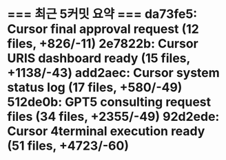 === 최근 5커밋 요약 ===
da73fe5: Cursor final approval request (12 files, +826/-11)
2e7822b: Cursor URIS dashboard ready (15 files, +1138/-43)
add2aec: Cursor system status log (17 files, +580/-49)
512de0b: GPT5 consulting request files (34 files, +2355/-49)
92d2ede: Cursor 4terminal execution ready (51 files, +4723/-60)
=======================
